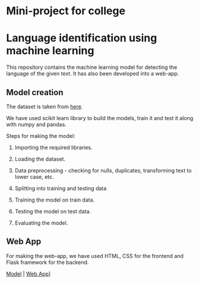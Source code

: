 # Mini-project for college

# Language identification using machine learning

This repository contains the machine learning model for detecting the language of the given text. It has also been developed into a web-app.

## Model creation

The dataset is taken from [here](https://www.kaggle.com/zarajamshaid/language-identification-datasst).

We have used scikit learn library to build the models, train it and test it along with numpy and pandas.

Steps for making the model:

1. Importing the required libraries.

2. Loading the dataset.

3. Data preprocessing - checking for nulls, duplicates, transforming text to lower case, etc.

4. Splitting into training and testing data

5. Training the model on train data.

6. Testing the model on test data.

7. Evaluating the model.

## Web App

For making the web-app, we have used HTML, CSS for the frontend and Flask framework for the backend.

[Model](https://github.com/tanvi355/mini-project/blob/main/language%20detection.ipynb) | [Web App](https://github.com/sakinanomi/Language_detection_web_app)]
